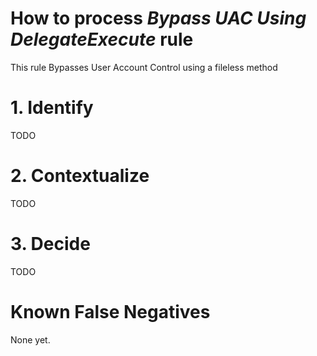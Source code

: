 # How to process *Bypass UAC Using DelegateExecute* rule
This rule Bypasses User Account Control using a fileless method

# 1. Identify
TODO

# 2. Contextualize
TODO

# 3. Decide
TODO

# Known False Negatives
None yet.
